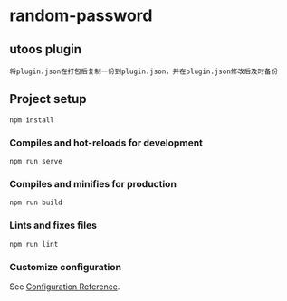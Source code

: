 # random-password

## utoos plugin
```
将plugin.json在打包后复制一份到plugin.json，并在plugin.json修改后及时备份
```

## Project setup
```
npm install
```

### Compiles and hot-reloads for development
```
npm run serve
```

### Compiles and minifies for production
```
npm run build
```

### Lints and fixes files
```
npm run lint
```

### Customize configuration
See [Configuration Reference](https://cli.vuejs.org/config/).

